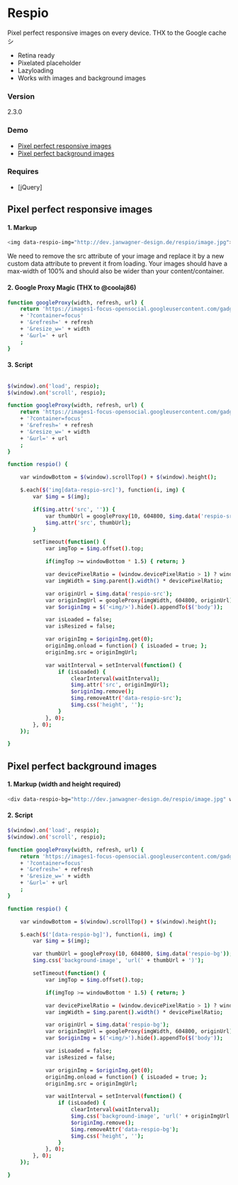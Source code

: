 # Respio
Pixel perfect responsive images on every device.
THX to the Google cache シ

  - Retina ready
  - Pixelated placeholder
  - Lazyloading
  - Works with images and background images

### Version
2.3.0

### Demo
  - [Pixel perfect responsive images](http://dev.janwagner-design.de/respio/demo_respio_image.html)
  - [Pixel perfect background images](http://dev.janwagner-design.de/respio/demo_respio_background_image.html)

### Requires

* [jQuery]

## Pixel perfect responsive images
#### 1. Markup
```sh
<img data-respio-img="http://dev.janwagner-design.de/respio/image.jpg">
```
We need to remove the src attribute of your image and replace it by a new custom data attribute to prevent it from loading. Your images should have a max-width of 100% and should also be wider than your content/container.
#### 2. Google Proxy Magic (THX to @coolaj86)
```sh
function googleProxy(width, refresh, url) {
    return 'https://images1-focus-opensocial.googleusercontent.com/gadgets/proxy'
    + '?container=focus'
    + '&refresh=' + refresh
    + '&resize_w=' + width
    + '&url=' + url
    ;
}
```
#### 3. Script
```sh

$(window).on('load', respio);
$(window).on('scroll', respio);

function googleProxy(width, refresh, url) {
    return 'https://images1-focus-opensocial.googleusercontent.com/gadgets/proxy'
    + '?container=focus'
    + '&refresh=' + refresh
    + '&resize_w=' + width
    + '&url=' + url
    ;
}

function respio() {

    var windowBottom = $(window).scrollTop() + $(window).height();

    $.each($('img[data-respio-src]'), function(i, img) {
        var $img = $(img);

        if($img.attr('src', '')) {
            var thumbUrl = googleProxy(10, 604800, $img.data('respio-src'));
            $img.attr('src', thumbUrl);
        }

        setTimeout(function() {
            var imgTop = $img.offset().top;

            if(imgTop >= windowBottom * 1.5) { return; }

            var devicePixelRatio = (window.devicePixelRatio > 1) ? window.devicePixelRatio : 1;
            var imgWidth = $img.parent().width() * devicePixelRatio;

            var originUrl = $img.data('respio-src');
            var originImgUrl = googleProxy(imgWidth, 604800, originUrl);
            var $originImg = $('<img/>').hide().appendTo($('body'));

            var isLoaded = false;
            var isResized = false;

            var originImg = $originImg.get(0);
            originImg.onload = function() { isLoaded = true; };
            originImg.src = originImgUrl;

            var waitInterval = setInterval(function() {
                if (isLoaded) {
                    clearInterval(waitInterval);
                    $img.attr('src', originImgUrl);
                    $originImg.remove();
                    $img.removeAttr('data-respio-src');
                    $img.css('height', '');
                }
            }, 0);
        }, 0);
    });

}
```
## Pixel perfect background images
#### 1. Markup (width and height required)
```sh
<div data-respio-bg="http://dev.janwagner-design.de/respio/image.jpg" width="xxx" height="xxx"></div>
```
#### 2. Script
```sh
$(window).on('load', respio);
$(window).on('scroll', respio);

function googleProxy(width, refresh, url) {
    return 'https://images1-focus-opensocial.googleusercontent.com/gadgets/proxy'
    + '?container=focus'
    + '&refresh=' + refresh
    + '&resize_w=' + width
    + '&url=' + url
    ;
}

function respio() {

    var windowBottom = $(window).scrollTop() + $(window).height();

    $.each($('[data-respio-bg]'), function(i, img) {
        var $img = $(img);

        var thumbUrl = googleProxy(10, 604800, $img.data('respio-bg'));
        $img.css('background-image', 'url(' + thumbUrl + ')');

        setTimeout(function() {
            var imgTop = $img.offset().top;

            if(imgTop >= windowBottom * 1.5) { return; }

            var devicePixelRatio = (window.devicePixelRatio > 1) ? window.devicePixelRatio : 1;
            var imgWidth = $img.parent().width() * devicePixelRatio;

            var originUrl = $img.data('respio-bg');
            var originImgUrl = googleProxy(imgWidth, 604800, originUrl);
            var $originImg = $('<img/>').hide().appendTo($('body'));

            var isLoaded = false;
            var isResized = false;

            var originImg = $originImg.get(0);
            originImg.onload = function() { isLoaded = true; };
            originImg.src = originImgUrl;

            var waitInterval = setInterval(function() {
                if (isLoaded) {
                    clearInterval(waitInterval);
                    $img.css('background-image', 'url(' + originImgUrl + ')');
                    $originImg.remove();
                    $img.removeAttr('data-respio-bg');
                    $img.css('height', '');
                }
            }, 0);
        }, 0);
    });

}
```
